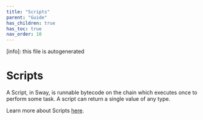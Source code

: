 ```yaml
---
title: "Scripts"
parent: "Guide"
has_children: true
has_toc: true
nav_order: 10
---
```


[info]: this file is autogenerated

# Scripts

A Script, in Sway, is runnable bytecode on the chain which executes once to perform some task. A script can return a single value of any type.

Learn more about Scripts [here](https://fuellabs.github.io/sway/v0.31.3/sway-program-types/scripts.html#scripts-and-the-sdks).
